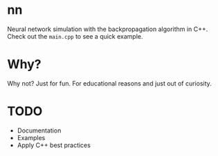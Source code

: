 nn
==
Neural network simulation with the backpropagation algorithm in C++.
Check out the ```main.cpp``` to see a quick example.

Why?
==
Why not? Just for fun. For educational reasons and just out of curiosity.

TODO
==
* Documentation
* Examples
* Apply C++ best practices
